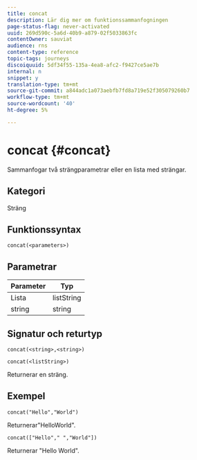 ```yaml
---
title: concat
description: Lär dig mer om funktionssammanfogningen
page-status-flag: never-activated
uuid: 269d590c-5a6d-40b9-a879-02f5033863fc
contentOwner: sauviat
audience: rns
content-type: reference
topic-tags: journeys
discoiquuid: 5df34f55-135a-4ea8-afc2-f9427ce5ae7b
internal: n
snippet: y
translation-type: tm+mt
source-git-commit: a844adc1a073aebfb7fd8a719e52f305079260b7
workflow-type: tm+mt
source-wordcount: '40'
ht-degree: 5%

---
```



# concat {#concat}

Sammanfogar två strängparametrar eller en lista med strängar.

## Kategori

Sträng

## Funktionssyntax

`concat(<parameters>)`

## Parametrar

| Parameter | Typ |
|-----------|------------------|
| Lista | listString |
| string | string |

## Signatur och returtyp

`concat(<string>,<string>)`

`concat(<listString>)`

Returnerar en sträng.

## Exempel

`concat("Hello","World")`

Returnerar&quot;HelloWorld&quot;.

`concat(["Hello"," ","World"])`

Returnerar &quot;Hello World&quot;.
